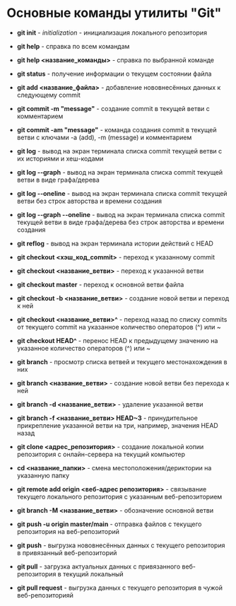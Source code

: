 # Основные команды утилиты "Git"

* **git init** - *initialization* - инициализация локального репозитория

* **git help** - справка по всем командам

* **git help <название_команды>** - справка по выбранной команде

* **git status** - получение информации о текущем состоянии файла

* **git add <название_файла>** - добавление нововнесённых данных к следующему commit

* **git commit -m "message"** - создание commit в текущей ветви с комментарием

* **git commit -am "message"** - команда создания commit в текущей ветви с ключами -a (add), -m (message) и комментарием

* **git log** - вывод на экран терминала списка commit текущей ветви с их историями и хеш-кодами

* **git log --graph** - вывод на экран терминала списка commit текущей ветви в виде графа/дерева

* **git log --oneline** - вывод на экран терминала списка commit текущей ветви без строк авторства и времени создания

* **git log --graph --oneline** -  вывод на экран терминала списка commit текущей ветви в виде графа/дерева без строк авторства и времени создания

* **git reflog** - вывод на экран терминала истории действий с HEAD

* **git checkout <хэш_код_commit>** - переход к указанному commit

* **git checkout <название_ветви>** - переход к указанной ветви

* **git checkout master** - переход к основной ветви файла

* **git checkout -b <название_ветви>** - создание новой ветви и переход к ней

* **git checkout <название_ветви>^** - переход назад по списку commits от текущего commit на указанное количество операторов (^) или ~<num>

* **git checkout HEAD^** - перенос HEAD к предыдущему значению на указанное количество операторов (^) или ~<num>

* **git branch** - просмотр списка ветвей и текущего местонахождения в них

* **git branch <название_ветви>** - создание новой ветви без перехода к ней

* **git branch -d <название_ветви>** - удаление указанной ветви

* **git branch -f <название_ветви> HEAD~3** - принудительное прикрепление указанной ветви на три, например, значения HEAD назад

* **git clone <адрес_репозитория>** - создание локальной копии репозитория с онлайн-сервера на текущий компьютер

* **cd <название_папки>** - смена местоположения/дериктории на указанную папку

* **git remote add origin <веб-адрес репозитория>** - связывание текущего локального репозитория с указанным веб-репозиторием

* **git branch -M <название_ветви>** - обозначение основной ветви

* **git push -u origin master/main** - отправка файлов с текущего репозитория на веб-репозиторий

* **git push** - выгрузка нововнесённых данных с текущего репозитория в привязанный веб-репозиторий

* **git pull** - загрузка актуальных данных с привязанного веб-репозитория в текущий локальный

* **git pull request** - выгрузка данных с текущего репозитория в чужой веб-репозиторияй